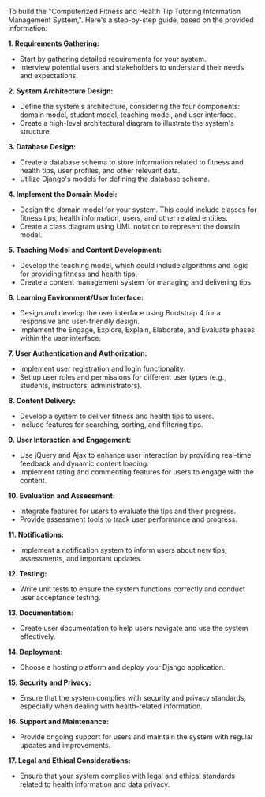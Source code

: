 To build the "Computerized Fitness and Health Tip Tutoring Information Management System,". Here's a step-by-step guide, based on the provided information:

**1. Requirements Gathering:**

- Start by gathering detailed requirements for your system.
- Interview potential users and stakeholders to understand their needs and expectations.

**2. System Architecture Design:**

- Define the system's architecture, considering the four components: domain model, student model, teaching model, and user interface.
- Create a high-level architectural diagram to illustrate the system's structure.

**3. Database Design:**

- Create a database schema to store information related to fitness and health tips, user profiles, and other relevant data.
- Utilize Django's models for defining the database schema.

**4. Implement the Domain Model:**

- Design the domain model for your system. This could include classes for fitness tips, health information, users, and other related entities.
- Create a class diagram using UML notation to represent the domain model.

**5. Teaching Model and Content Development:**

- Develop the teaching model, which could include algorithms and logic for providing fitness and health tips.
- Create a content management system for managing and delivering tips.

**6. Learning Environment/User Interface:**

- Design and develop the user interface using Bootstrap 4 for a responsive and user-friendly design.
- Implement the Engage, Explore, Explain, Elaborate, and Evaluate phases within the user interface.

**7. User Authentication and Authorization:**

- Implement user registration and login functionality.
- Set up user roles and permissions for different user types (e.g., students, instructors, administrators).

**8. Content Delivery:**

- Develop a system to deliver fitness and health tips to users.
- Include features for searching, sorting, and filtering tips.

**9. User Interaction and Engagement:**

- Use jQuery and Ajax to enhance user interaction by providing real-time feedback and dynamic content loading.
- Implement rating and commenting features for users to engage with the content.

**10. Evaluation and Assessment:**

- Integrate features for users to evaluate the tips and their progress.
- Provide assessment tools to track user performance and progress.

**11. Notifications:**

- Implement a notification system to inform users about new tips, assessments, and important updates.

**12. Testing:**

- Write unit tests to ensure the system functions correctly and conduct user acceptance testing.

**13. Documentation:**

- Create user documentation to help users navigate and use the system effectively.

**14. Deployment:**

- Choose a hosting platform and deploy your Django application.

**15. Security and Privacy:**

- Ensure that the system complies with security and privacy standards, especially when dealing with health-related information.

**16. Support and Maintenance:**

- Provide ongoing support for users and maintain the system with regular updates and improvements.

**17. Legal and Ethical Considerations:**

- Ensure that your system complies with legal and ethical standards related to health information and data privacy.
